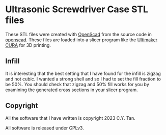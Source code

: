 # Ultrasonic Screwdriver Case STL files

These STL files were created with [OpenScad](https://openscad.org/) from
the source code in
[openscad](https://github.com/cytan299/Ultrasonic_Screwdriver/tree/main/openscad). These
files are loaded into a slicer program like the [Ultimaker
CURA](https://ultimaker.com/software/ultimaker-cura/) for 3D printing.

## Infill

It is interesting that the best setting that I have found for the infill is
zigzag and not cubic. I wanted a strong shell and so I had to set the
fill fraction to be 50%. You should check that zigzag and 50% fill
works for you by examining the generated cross sections in your slicer program.

## Copyright

All the software that I have written is copyright 2023 C.Y. Tan.

All software is released under GPLv3.







 
